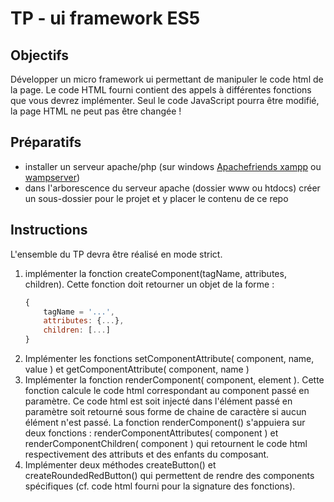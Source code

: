 # TP - ui framework ES5

## Objectifs
Développer un micro framework ui permettant de manipuler le code html de la page.
Le code HTML fourni contient des appels à différentes fonctions que vous devrez implémenter. Seul le code JavaScript pourra être modifié, la page HTML ne peut pas être changée !

## Préparatifs
- installer un serveur apache/php (sur windows [Apachefriends xampp](https://www.apachefriends.org/fr/index.html) ou [wampserver](http://www.wampserver.com/))
- dans l'arborescence du serveur apache (dossier www ou htdocs) créer un sous-dossier pour le projet et y placer le contenu de ce repo

## Instructions
L'ensemble du TP devra être réalisé en mode strict.
1. implémenter la fonction createComponent(tagName, attributes, children). Cette fonction doit retourner un objet de la forme : 
    ```js
    {
        tagName = '...',
        attributes: {...},
        children: [...]
    }
    ```
2. Implémenter les fonctions setComponentAttribute( component, name, value ) et getComponentAttribute( component, name )
3. Implémenter la fonction renderComponent( component, element ). Cette fonction calcule le code html correspondant au component passé en paramètre. Ce code html est soit injecté dans l'élément passé en paramètre soit retourné sous forme de chaine de caractère si aucun élément n'est passé. 
La fonction renderComponent() s'appuiera sur deux fonctions : renderComponentAttributes( component ) et renderComponentChildren( component ) qui retournent le code html respectivement des attributs et des enfants du composant.
4. Implémenter deux méthodes createButton() et createRoundedRedButton() qui permettent de rendre des components spécifiques (cf. code html fourni pour la signature des fonctions).
